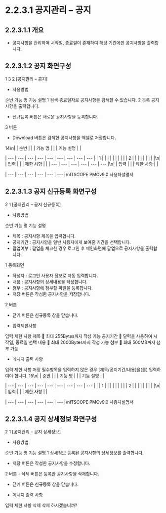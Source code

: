 # 2.2.3.1 공지관리 – 공지



## 2.2.3.1.1 개요

- 공지사항을 관리하며 시작일, 종료일이 존재하여 해당 기간에만 공지사항을 출력합니다.

## 2.2.3.1.2 공지 화면구성

1
3
2
[공지관리 – 공지]

- 사용방법

순번 기능 명 기능 설명
1 검색 종료일자로 공지사항을 검색할 수 있습니다.
2 목록 공지사항을 출력합니다.

- 신규등록 버튼은 새로운 공지사항을 등록합니다.

3 버튼

- Download 버튼은 검색한 공지사항을 엑셀로 저장합니다.

14\n|  | 순번 |  |  | 기능 명 |  |  | 기능 설명 |  |

| --- | --- | --- | --- | --- | --- | --- | --- | --- |
| 1 |  |  |  |  |  |  |  |  |
| 2 |  |  |  |  |  |  |  |  |\n|  | 입력 |  |  | 제한 사항 |  |
| --- | --- | --- | --- | --- | --- |\n|  | 입력 |  |  | 제한 사항 |  |

| --- | --- | --- | --- | --- | --- |\nITSCOPE PMOv9.0 사용자설명서

## 2.2.3.1.3 공지 신규등록 화면구성

2
1
[공지관리 – 공지 신규등록]

- 사용방법

순번 기능 명 기능 설명

- 제목 : 공지사항 제목을 입력합니다.
- 공지기간 : 공지사항을 일반 사용자에게 보여줄 기간을 선택합니다.
- 팝업여부 : 팝업을 체크한 경우 로그인 후 메인화면에 팝업으로 공지사항을 출력합니다.

1 등록화면

- 작성자 : 로그인 사용자 정보로 자동 입력합니다.
- 내용 : 공지사항의 상세내용을 작성합니다.
- 첨부 : 공지사항에 첨부할 파일을 등록합니다.
- 저장 버튼은 작성한 공지사항을 저장합니다.

2 버튼

- 닫기 버튼은 신규등록 창을 닫습니다.

- 입력제한사항

입력 제한 사항
제목  최대 255Bytes까지 작성 가능
공지기간  달력을 사용하여 시작일, 종료일 선택
내용  최대 2000Bytes까지 작성 가능
첨부  최대 500MB까지 첨부 가능

- 메시지 출력 사항

입력 제한 사항
저장 필수항목을 입력하지 않은 경우 [제목/공지기간/내용]을(를) 입력하여야 합니다.
15\n|  | 순번 |  |  | 기능 명 |  |  | 기능 설명 |  |

| --- | --- | --- | --- | --- | --- | --- | --- | --- |
|  | 1 |  |  |  |  |  |  |  |
| 2 |  |  |  |  |  |  |  |  |\n|  | 입력 |  |  | 제한 사항 |  |

| --- | --- | --- | --- | --- | --- |\nITSCOPE PMOv9.0 사용자설명서

## 2.2.3.1.4 공지 상세정보 화면구성

2
1
[공지관리 – 공지 상세정보]

- 사용방법

순번 기능 명 기능 설명
1 상세정보 등록된 공지사항의 상세정보를 출력합니다.

- 저장 버튼은 작성한 공지사항을 수정합니다.

2 버튼 - 삭제 버튼은 등록한 공지사항을 삭제합니다.

- 닫기 버튼은 신규등록 창을 닫습니다.

- 메시지 출력 사항

입력 제한 사항
삭제 삭제 하시겠습니까?
